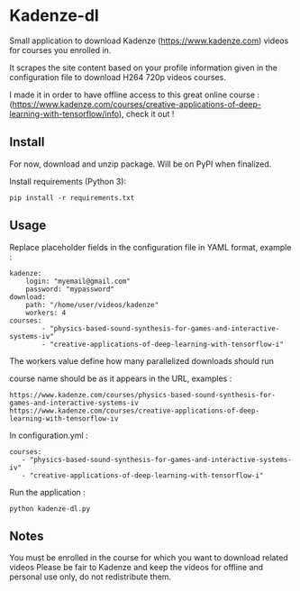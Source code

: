 Kadenze-dl
===

Small application to download Kadenze (https://www.kadenze.com) videos for courses you enrolled in.

It scrapes the site content based on your profile information given in the configuration file to download H264 720p videos courses.

I made it in order to have offline access to this great online course : (https://www.kadenze.com/courses/creative-applications-of-deep-learning-with-tensorflow/info), check it out !


Install
---

For now, download and unzip package. Will be on PyPI when finalized.

Install requirements (Python 3):
  
    pip install -r requirements.txt

Usage 
---

Replace placeholder fields in the configuration file in YAML format, example :

    kadenze:
        login: "myemail@gmail.com"
        password: "mypassword"
    download:
        path: "/home/user/videos/kadenze"
        workers: 4
    courses:
            - "physics-based-sound-synthesis-for-games-and-interactive-systems-iv"
            - "creative-applications-of-deep-learning-with-tensorflow-i"

The workers value define how many parallelized downloads should run

course name should be as it appears in the URL, examples :

    https://www.kadenze.com/courses/physics-based-sound-synthesis-for-games-and-interactive-systems-iv
    https://www.kadenze.com/courses/creative-applications-of-deep-learning-with-tensorflow-iv

In configuration.yml :
    
    courses:
       - "physics-based-sound-synthesis-for-games-and-interactive-systems-iv"
       - "creative-applications-of-deep-learning-with-tensorflow-i"

Run the application :

	python kadenze-dl.py

Notes
---
You must be enrolled in the course for which you want to download related videos
Please be fair to Kadenze and keep the videos for offline and personal use only, do not redistribute them.
